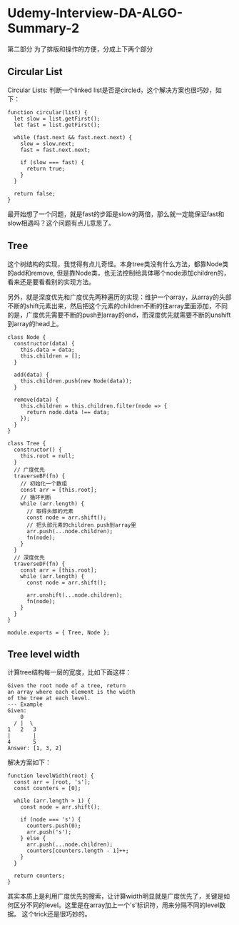 # Udemy-Interview-DA-ALGO-Summary-2
第二部分
为了排版和操作的方便，分成上下两个部分

## Circular List

Circular Lists:
判断一个linked list是否是circled，这个解决方案也很巧妙，如下：
```
function circular(list) {
  let slow = list.getFirst();
  let fast = list.getFirst();

  while (fast.next && fast.next.next) {
    slow = slow.next;
    fast = fast.next.next;

    if (slow === fast) {
      return true;
    }
  }

  return false;
}
```
最开始想了一个问题，就是fast的步距是slow的两倍，那么就一定能保证fast和slow相遇吗？这个问题有点儿意思了。

## Tree

这个树结构的实现，我觉得有点儿奇怪。本身tree类没有什么方法，都靠Node类的add和remove, 但是靠Node类，也无法控制给具体哪个node添加children的，看来还是要看看别的实现方法。

另外，就是深度优先和广度优先两种遍历的实现：维护一个array，从array的头部不断的shift元素出来，然后把这个元素的children不断的往array里面添加，不同的是，广度优先需要不断的push到array的end，而深度优先就需要不断的unshift到array的head上。
```
class Node {
  constructor(data) {
    this.data = data;
    this.children = [];
  }

  add(data) {
    this.children.push(new Node(data));
  }

  remove(data) {
    this.children = this.children.filter(node => {
      return node.data !== data;
    });
  }
}

class Tree {
  constructor() {
    this.root = null;
  }
  // 广度优先
  traverseBF(fn) {
    // 初始化一个数组
    const arr = [this.root];
    // 循环判断
    while (arr.length) {
      // 取得头部的元素
      const node = arr.shift();
      // 把头部元素的children push到array里
      arr.push(...node.children);
      fn(node);
    }
  }
  // 深度优先
  traverseDF(fn) {
    const arr = [this.root];
    while (arr.length) {
      const node = arr.shift();

      arr.unshift(...node.children);
      fn(node);
    }
  }
}

module.exports = { Tree, Node };
```

## Tree level width

计算tree结构每一层的宽度，比如下面这样：
```
Given the root node of a tree, return
an array where each element is the width
of the tree at each level.
--- Example
Given:
    0
  / |  \
1   2   3
|       |
4       5
Answer: [1, 3, 2]
```
解决方案如下：
```
function levelWidth(root) {
  const arr = [root, 's'];
  const counters = [0];

  while (arr.length > 1) {
    const node = arr.shift();

    if (node === 's') {
      counters.push(0);
      arr.push('s');
    } else {
      arr.push(...node.children);
      counters[counters.length - 1]++;
    }
  }

  return counters;
}
```
其实本质上是利用广度优先的搜索，让计算width明显就是广度优先了，关键是如何区分不同的level。这里是在array加上一个's'标识符，用来分隔不同的level数据。
这个trick还是很巧妙的。
